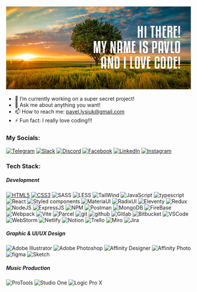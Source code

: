 ![github-profile-header](https://github.com/PavloLysiuk/PavloLysiuk/blob/main/git-hub-cover_.jpg)

- 🔭 I’m currently working on a super secret project!
- 💬 Ask me about anything you want!
- 📫 How to reach me: pavel.lysiuk@gmail.com
- ⚡ Fun fact: I really love coding!!!
<!-- - 😄 Pronouns: ...  -->
<!-- - 🌱 I’m currently learning ... -->
<!-- - 👯 I’m looking to collaborate on ... -->
<!-- - 🤔 I’m looking for help with ... -->
### My Socials:
[![Telegram](https://img.shields.io/badge/Telegram-%2320232a?style=for-the-badge&logo=telegram)](https://t.me/pullmaster)
[![Slack](https://img.shields.io/badge/Slack-%2320232a?style=for-the-badge&logo=slack&logoColor=%23ecb22f)](https://pavlolysiuk.slack.com/team/U055K6P5Z4J)
[![Discord](https://img.shields.io/badge/Discord-%2320232a?style=for-the-badge&logo=discord)](https://discord.gg/Pullya#6947)
[![Facebook](https://img.shields.io/badge/Facebook-%2320232a?style=for-the-badge&logo=facebook)](https://www.facebook.com/pavel.lysiuk/)
[![LinkedIn](https://img.shields.io/badge/LinkedIn-%2320232a?style=for-the-badge&logo=linkedin&logoColor=%230077B5)](https://linkedin.com/in/pavlo-lysiuk-150445a1)
[![Instagram](https://img.shields.io/badge/Instagram-%2320232a?style=for-the-badge&logo=instagram)](https://www.instagram.com/pullmaster/)
<!-- [![Stack Overflow](https://img.shields.io/badge/-Stackoverflow-%2320232a?style=for-the-badge&logo=stack-overflow)](https://stackoverflow.com/users/21080328) -->
<!-- [![Viber](https://img.shields.io/badge/Viber-%2320232a?style=for-the-badge&logo=viber)](https://discord.gg/Pullya#6947) -->
<!-- [![Codepen](https://img.shields.io/badge/Codepen-%2320232a?style=for-the-badge&logo=codepen)](https://codepen.io/PavloLysiuk) -->
### Tech Stack:
##### Development
[![HTML5](https://img.shields.io/badge/html5-%2320232a?style=for-the-badge&logo=html5)](https://developer.mozilla.org/en-US/docs/Web/HTML)
[![CSS3](https://img.shields.io/badge/css3-%2320232a?style=for-the-badge&logo=css3&logoColor=%231572B6)](https://developer.mozilla.org/en-US/docs/Web/CSS)
![SASS](https://img.shields.io/badge/SASS-%2320232a?style=for-the-badge&logo=SASS)
![LESS](https://img.shields.io/badge/Less-%2320232a?style=for-the-badge&logo=less&logoColor=%2331a9ff)
![TailWind](https://img.shields.io/badge/TailWind-%2320232a?style=for-the-badge&logo=tailwind-css)
![JavaScript](https://img.shields.io/badge/JavaScript-%2320232a?style=for-the-badge&logo=javascript)
![typescript](https://img.shields.io/badge/TypeScript-%2320232a?style=for-the-badge&logo=typescript)
![React](https://img.shields.io/badge/React-%2320232a?style=for-the-badge&logo=react)
![Styled components](https://img.shields.io/badge/styled%20components-%2320232a?style=for-the-badge&logo=styledcomponents)
![MateriaUI](https://img.shields.io/badge/Material%20UI-%2320232a?style=for-the-badge&logo=mui)
![RadixUI](https://img.shields.io/badge/Radix%20UI-%2320232a?style=for-the-badge&logo=radixui&logoColor=%23ffffff)
![Eleventy](https://img.shields.io/badge/eleventy-%2320232a?style=for-the-badge&logo=eleventy)
![Redux](https://img.shields.io/badge/Redux-%2320232a?style=for-the-badge&logo=redux&logoColor=%23764ABC)
![NodeJS](https://img.shields.io/badge/Node.js-%2320232a?style=for-the-badge&logo=node.js)
![ExpressJS](https://img.shields.io/badge/express.js-%2320232a?style=for-the-badge&logo=express)
![NPM](https://img.shields.io/badge/NPM-%2320232a?style=for-the-badge&logo=npm)
![Postman](https://img.shields.io/badge/Postman-%2320232a?style=for-the-badge&logo=postman)
![MongoDB](https://img.shields.io/badge/MongoDB-%2320232a?style=for-the-badge&logo=mongodb)
![FireBase](https://img.shields.io/badge/FireBase-%2320232a?style=for-the-badge&logo=firebase)
![Webpack](https://img.shields.io/badge/WebPack-%2320232a?style=for-the-badge&logo=webpack)
![Vite](https://img.shields.io/badge/Vite-%2320232a?style=for-the-badge&logo=vite)
![Parcel](https://img.shields.io/badge/Parcel-%2320232a?style=for-the-badge&logo=dropbox&logoColor=%23ddae77)
![git](https://img.shields.io/badge/git-%2320232a?style=for-the-badge&logo=git)
![github](https://img.shields.io/badge/github-%2320232a?style=for-the-badge&logo=github)
![Gitlab](https://img.shields.io/badge/gitlab-%2320232a?style=for-the-badge&logo=gitlab)
![Bitbucket](https://img.shields.io/badge/bitbucket-%2320232a?style=for-the-badge&logo=bitbucket&logoColor=%230052CC)
![VSCode](https://img.shields.io/badge/VS%20Code-%2320232a?style=for-the-badge&logo=visual-studio-code&logoColor=%230078d7)
![WebStorm](https://img.shields.io/badge/WebStorm-%2320232a?style=for-the-badge&logo=webstorm)
![Netlify](https://img.shields.io/badge/Netlify-%2320232a?style=for-the-badge&logo=netlify)
![Notion](https://img.shields.io/badge/Notion-%2320232a?style=for-the-badge&logo=notion)
![Trello](https://img.shields.io/badge/Trello-%2320232a?style=for-the-badge&logo=Trello&logoColor=%230272b6)
![Miro](https://img.shields.io/badge/Miro-%2320232a?style=for-the-badge&logo=miro&logoColor=%23f7ca2d)
![Jira](https://img.shields.io/badge/Jira-%2320232a?style=for-the-badge&logo=jira&logoColor=%230052CC)
##### Graphic & UI/UX Design
![Adobe Illustrator](https://img.shields.io/badge/adobe%20illustrator-%2320232a?style=for-the-badge&logo=adobeillustrator)
![Adobe Photoshop](https://img.shields.io/badge/adobe%20photoshop-%2320232a?style=for-the-badge&logo=adobephotoshop)
![Affinity Designer](https://img.shields.io/badge/affinity%20desginer-%2320232a?style=for-the-badge&logo=affinity-designer&logoColor=%231B72BE)
![Affinity Photo](https://img.shields.io/badge/affinity%20photo-%2320232a?style=for-the-badge&logo=affinityphoto&logoColor=%231B72BE)
![figma](https://img.shields.io/badge/figma-%2320232a?style=for-the-badge&logo=figma)
![Sketch](https://img.shields.io/badge/Sketch-%2320232a?style=for-the-badge&logo=sketch)
##### Music Production
![ProTools](https://img.shields.io/badge/ProTools-%2320232a?style=for-the-badge&logo=ProTools)
![Studio One](https://img.shields.io/badge/Studio%20One-%2320232a?style=for-the-badge&logo=audiomack&logoColor=%230077B5)
![Logic Pro X](https://img.shields.io/badge/Logic%20Pro%20X-%2320232a?style=for-the-badge&logo=canonical)

<!-- ### Mostly uses:
![git](https://img.shields.io/badge/git-%2320232a?style=for-the-badge&logo=git)
![github](https://img.shields.io/badge/github-%2320232a?style=for-the-badge&logo=github)
![vscode](https://img.shields.io/badge/VS%20Code-%2320232a?style=for-the-badge&logo=visual-studio-code&logoColor=%230078d7)
![figma](https://img.shields.io/badge/figma-%2320232a?style=for-the-badge&logo=figma)
![Adobe Illustrator](https://img.shields.io/badge/adobe%20illustrator-%2320232a?style=for-the-badge&logo=adobeillustrator)
![Studio One](https://img.shields.io/badge/Studio%20One-%2320232a?style=for-the-badge&logo=audiomack&logoColor=%230077B5) -->

<!-- ### GitHub Stats:
![](https://github-readme-stats.vercel.app/api/top-langs/?username=PavloLysiuk&theme=material-palenight&hide_border=true&include_all_commits=true&count_private=false&layout=compact)
![](https://github-readme-stats.vercel.app/api?username=PavloLysiuk&theme=material-palenight&hide_border=true&include_all_commits=false&count_private=false) -->

<!-- ![](https://github-profile-trophy.vercel.app/?username=PavloLysiuk&theme=onedark&no-frame=true&no-bg=true&margin-w=4) -->
<!-- [![](https://visitcount.itsvg.in/api?id=PavloLysiuk&icon=0&color=0)](https://visitcount.itsvg.in) -->
